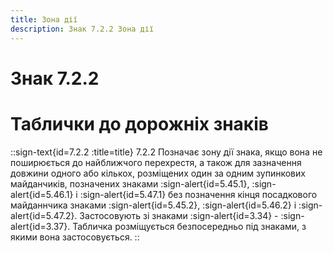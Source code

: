 ```yaml
---
title: Зона дії
description: Знак 7.2.2 Зона дії
---
```

# Знак 7.2.2
# Таблички до дорожніх знаків
::sign-text{id=7.2.2 :title=title}
7.2.2 Позначає зону дії знака, якщо вона не поширюється до найближчого перехрестя, а також для зазначення довжини одного або кількох, розміщених один за одним зупинкових майданчиків, позначених знаками :sign-alert{id=5.45.1}, :sign-alert{id=5.46.1} і :sign-alert{id=5.47.1} без позначення кінця посадкового майданнчика знаками :sign-alert{id=5.45.2}, :sign-alert{id=5.46.2} і :sign-alert{id=5.47.2}.
Застосовують зі знаками :sign-alert{id=3.34} - :sign-alert{id=3.37}.
Табличка розміщується безпосередньо під знаками, з якими вона застосовується.
::